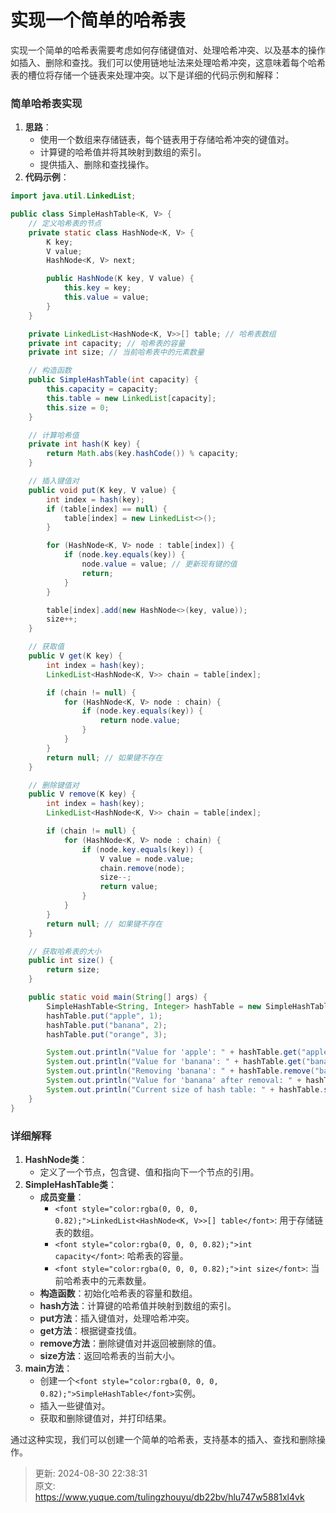 # 实现一个简单的哈希表

<font style="color:rgba(0, 0, 0, 0.82);">实现一个简单的哈希表需要考虑如何存储键值对、处理哈希冲突、以及基本的操作如插入、删除和查找。我们可以使用链地址法来处理哈希冲突，这意味着每个哈希表的槽位将存储一个链表来处理冲突。以下是详细的代码示例和解释：</font>

### <font style="color:rgba(0, 0, 0, 0.82);">简单哈希表实现</font>
1. **<font style="color:rgba(0, 0, 0, 0.82);">思路</font>**<font style="color:rgba(0, 0, 0, 0.82);">：</font>
    - <font style="color:rgba(0, 0, 0, 0.82);">使用一个数组来存储链表，每个链表用于存储哈希冲突的键值对。</font>
    - <font style="color:rgba(0, 0, 0, 0.82);">计算键的哈希值并将其映射到数组的索引。</font>
    - <font style="color:rgba(0, 0, 0, 0.82);">提供插入、删除和查找操作。</font>
2. **<font style="color:rgba(0, 0, 0, 0.82);">代码示例</font>**<font style="color:rgba(0, 0, 0, 0.82);">：</font>

```java
import java.util.LinkedList;  

public class SimpleHashTable<K, V> {  
    // 定义哈希表的节点  
    private static class HashNode<K, V> {  
        K key;  
        V value;  
        HashNode<K, V> next;  

        public HashNode(K key, V value) {  
            this.key = key;  
            this.value = value;  
        }  
    }  

    private LinkedList<HashNode<K, V>>[] table; // 哈希表数组  
    private int capacity; // 哈希表的容量  
    private int size; // 当前哈希表中的元素数量  

    // 构造函数  
    public SimpleHashTable(int capacity) {  
        this.capacity = capacity;  
        this.table = new LinkedList[capacity];  
        this.size = 0;  
    }  

    // 计算哈希值  
    private int hash(K key) {  
        return Math.abs(key.hashCode()) % capacity;  
    }  

    // 插入键值对  
    public void put(K key, V value) {  
        int index = hash(key);  
        if (table[index] == null) {  
            table[index] = new LinkedList<>();  
        }  

        for (HashNode<K, V> node : table[index]) {  
            if (node.key.equals(key)) {  
                node.value = value; // 更新现有键的值  
                return;  
            }  
        }  

        table[index].add(new HashNode<>(key, value));  
        size++;  
    }  

    // 获取值  
    public V get(K key) {  
        int index = hash(key);  
        LinkedList<HashNode<K, V>> chain = table[index];  

        if (chain != null) {  
            for (HashNode<K, V> node : chain) {  
                if (node.key.equals(key)) {  
                    return node.value;  
                }  
            }  
        }  
        return null; // 如果键不存在  
    }  

    // 删除键值对  
    public V remove(K key) {  
        int index = hash(key);  
        LinkedList<HashNode<K, V>> chain = table[index];  

        if (chain != null) {  
            for (HashNode<K, V> node : chain) {  
                if (node.key.equals(key)) {  
                    V value = node.value;  
                    chain.remove(node);  
                    size--;  
                    return value;  
                }  
            }  
        }  
        return null; // 如果键不存在  
    }  

    // 获取哈希表的大小  
    public int size() {  
        return size;  
    }  

    public static void main(String[] args) {  
        SimpleHashTable<String, Integer> hashTable = new SimpleHashTable<>(10);  
        hashTable.put("apple", 1);  
        hashTable.put("banana", 2);  
        hashTable.put("orange", 3);  

        System.out.println("Value for 'apple': " + hashTable.get("apple"));  
        System.out.println("Value for 'banana': " + hashTable.get("banana"));  
        System.out.println("Removing 'banana': " + hashTable.remove("banana"));  
        System.out.println("Value for 'banana' after removal: " + hashTable.get("banana"));  
        System.out.println("Current size of hash table: " + hashTable.size());  
    }  
}
```

### <font style="color:rgba(0, 0, 0, 0.82);">详细解释</font>
1. **<font style="color:rgba(0, 0, 0, 0.82);">HashNode类</font>**<font style="color:rgba(0, 0, 0, 0.82);">：</font>
    - <font style="color:rgba(0, 0, 0, 0.82);">定义了一个节点，包含键、值和指向下一个节点的引用。</font>
2. **<font style="color:rgba(0, 0, 0, 0.82);">SimpleHashTable类</font>**<font style="color:rgba(0, 0, 0, 0.82);">：</font>
    - **<font style="color:rgba(0, 0, 0, 0.82);">成员变量</font>**<font style="color:rgba(0, 0, 0, 0.82);">：</font>
        * `<font style="color:rgba(0, 0, 0, 0.82);">LinkedList<HashNode<K, V>>[] table</font>`<font style="color:rgba(0, 0, 0, 0.82);">: 用于存储链表的数组。</font>
        * `<font style="color:rgba(0, 0, 0, 0.82);">int capacity</font>`<font style="color:rgba(0, 0, 0, 0.82);">: 哈希表的容量。</font>
        * `<font style="color:rgba(0, 0, 0, 0.82);">int size</font>`<font style="color:rgba(0, 0, 0, 0.82);">: 当前哈希表中的元素数量。</font>
    - **<font style="color:rgba(0, 0, 0, 0.82);">构造函数</font>**<font style="color:rgba(0, 0, 0, 0.82);">：初始化哈希表的容量和数组。</font>
    - **<font style="color:rgba(0, 0, 0, 0.82);">hash方法</font>**<font style="color:rgba(0, 0, 0, 0.82);">：计算键的哈希值并映射到数组的索引。</font>
    - **<font style="color:rgba(0, 0, 0, 0.82);">put方法</font>**<font style="color:rgba(0, 0, 0, 0.82);">：插入键值对，处理哈希冲突。</font>
    - **<font style="color:rgba(0, 0, 0, 0.82);">get方法</font>**<font style="color:rgba(0, 0, 0, 0.82);">：根据键查找值。</font>
    - **<font style="color:rgba(0, 0, 0, 0.82);">remove方法</font>**<font style="color:rgba(0, 0, 0, 0.82);">：删除键值对并返回被删除的值。</font>
    - **<font style="color:rgba(0, 0, 0, 0.82);">size方法</font>**<font style="color:rgba(0, 0, 0, 0.82);">：返回哈希表的当前大小。</font>
3. **<font style="color:rgba(0, 0, 0, 0.82);">main方法</font>**<font style="color:rgba(0, 0, 0, 0.82);">：</font>
    - <font style="color:rgba(0, 0, 0, 0.82);">创建一个</font>`<font style="color:rgba(0, 0, 0, 0.82);">SimpleHashTable</font>`<font style="color:rgba(0, 0, 0, 0.82);">实例。</font>
    - <font style="color:rgba(0, 0, 0, 0.82);">插入一些键值对。</font>
    - <font style="color:rgba(0, 0, 0, 0.82);">获取和删除键值对，并打印结果。</font>

<font style="color:rgba(0, 0, 0, 0.82);">通过这种实现，我们可以创建一个简单的哈希表，支持基本的插入、查找和删除操作。</font>



> 更新: 2024-08-30 22:38:31  
> 原文: <https://www.yuque.com/tulingzhouyu/db22bv/hlu747w5881xl4vk>